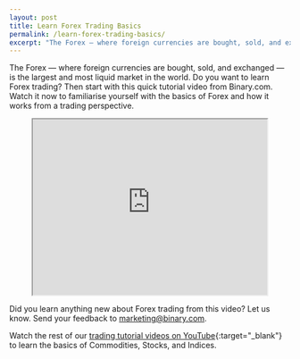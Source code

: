 ```yaml
---
layout: post
title: Learn Forex Trading Basics
permalink: /learn-forex-trading-basics/
excerpt: "The Forex — where foreign currencies are bought, sold, and exchanged — is the largest and most liquid market in the world. Do you want to learn Forex trading..."
---
```


The Forex — where foreign currencies are bought, sold, and exchanged — is the largest and most liquid market in the world. Do you want to learn Forex trading? Then start with this quick tutorial video from Binary.com. Watch it now to familiarise yourself with the basics of Forex and how it works from a trading perspective.


<center><iframe width="420" height="315"
src="https://www.youtube.com/embed/T0tUvDMuEjY">
</iframe></center>

Did you learn anything new about Forex trading from this video? Let us know. Send your feedback to marketing@binary.com.

Watch the rest of our [trading tutorial videos on YouTube](https://www.youtube.com/playlist?list=PLVJJAiu3lRjYyPa0Ftbsg9QLRJOER57tc){:target="_blank"} to learn the basics of Commodities, Stocks, and Indices.










